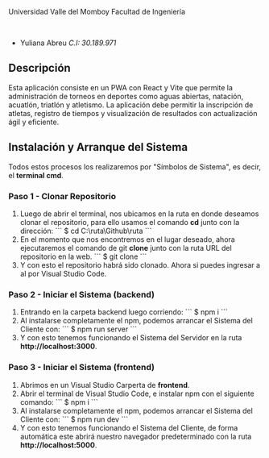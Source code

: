 Universidad Valle del Momboy
Facultad de Ingeniería
</h4>
<br>
<ul>
<li>Yuliana Abreu  <i>C.I: 30.189.971</i></li>
</ul>


<h2>Descripción</h2>

Esta aplicación consiste en un PWA con React y Vite que permite la administración de torneos en deportes como aguas abiertas, natación, acuatlón, triatlón y atletismo. La aplicación debe permitir la inscripción de atletas, registro de tiempos y visualización de resultados con actualización ágil y eficiente.


<h2>Instalación y Arranque del Sistema</h2>
Todos estos procesos los realizaremos por "Símbolos de Sistema", es decir, el <b>terminal cmd</b>.

<h3>Paso 1 - Clonar Repositorio</h3>
<ol>
	<li>Luego de abrir el terminal, nos ubicamos en la ruta en donde deseamos clonar el repositorio, para ello usamos el comando <b>cd</b> junto con la dirección:
	```
	$ cd C:\ruta\Github\ruta
	```</li>
	<li>En el momento que nos encontremos en el lugar deseado, ahora ejecutaremos el comando de git <b>clone</b> junto con la ruta URL del repositorio en la web.
	```
	$ git clone
	```</li> 
	<li>Y con esto el repositorio habrá sido clonado. Ahora si puedes ingresar a al por Visual Studio Code.</li>
</ol>
<h3>Paso 2 - Iniciar el Sistema (backend)</h3>
<ol>
	<li>Entrando en la carpeta backend luego corriendo:
	```
	$ npm i
	```</li> 
	<li>Al instalarse completamente el npm, podemos arrancar el Sistema del Cliente con:
	```
	$ npm run server
	```</li> 
	<li>Y con esto tenemos funcionando el Sistema del Servidor en la ruta <b>http://localhost:3000</b>.</li>
</ol>
<h3>Paso 3 - Iniciar el Sistema (frontend)</h3>
<ol>
	<li>Abrimos en un Visual Studio Carperta de <b>frontend</b>.</li>
	<li>Abrir el terminal de Visual Studio Code, e instalar npm con el siguiente comando:
	```
	$ npm i
	```</li> 
	<li>Al instalarse completamente el npm, podemos arrancar el Sistema del Cliente con:
	```
	$ npm run dev
	```</li> 
	<li>Y con esto tenemos funcionando el Sistema del Cliente, de forma automática este abrirá nuestro navegador predeterminado con la ruta <b>http://localhost:5000</b>.</li>
</ol>